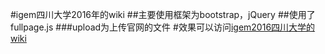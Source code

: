 #igem四川大学2016年的wiki
##主要使用框架为bootstrap，jQuery
##使用了fullpage.js
###upload为上传官网的文件
#效果可以访问[igem2016四川大学的wiki](http://2016.igem.org/Team:SCU-China)